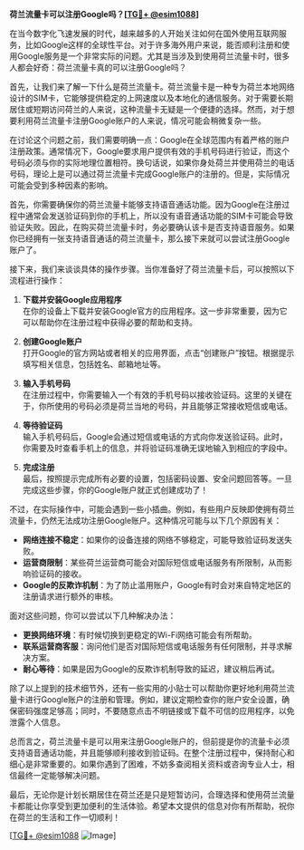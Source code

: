 **荷兰流量卡可以注册Google吗？[[TG💪+ @esim1088](https://t.me/s/esim1088)]**

在当今数字化飞速发展的时代，越来越多的人开始关注如何在国外使用互联网服务，比如Google这样的全球性平台。对于许多海外用户来说，能否顺利注册和使用Google服务是一个非常实际的问题。尤其是当涉及到使用荷兰流量卡时，很多人都会好奇：荷兰流量卡真的可以注册Google吗？

首先，让我们来了解一下什么是荷兰流量卡。荷兰流量卡是一种专为荷兰本地网络设计的SIM卡，它能够提供稳定的上网速度以及本地化的通信服务。对于需要长期居住或短期访问荷兰的人来说，这种流量卡无疑是一个便捷的选择。然而，对于想要利用荷兰流量卡注册Google账户的人来说，情况可能会稍微复杂一些。

在讨论这个问题之前，我们需要明确一点：Google在全球范围内有着严格的账户注册政策。通常情况下，Google要求用户提供有效的手机号码进行验证，而这个号码必须与你的实际地理位置相符。换句话说，如果你身处荷兰并使用荷兰的电话号码，理论上是可以通过荷兰流量卡完成Google账户的注册的。但是，实际情况可能会受到多种因素的影响。

首先，你需要确保你的荷兰流量卡能够支持语音通话功能。因为Google在注册过程中通常会发送验证码到你的手机上，所以没有语音通话功能的SIM卡可能会导致验证失败。因此，在购买荷兰流量卡时，务必要确认该卡是否支持语音服务。如果你已经拥有一张支持语音通话的荷兰流量卡，那么接下来就可以尝试注册Google账户了。

接下来，我们来谈谈具体的操作步骤。当你准备好了荷兰流量卡后，可以按照以下流程进行操作：

1. **下载并安装Google应用程序**  
   在你的设备上下载并安装Google官方的应用程序。这一步非常重要，因为它可以帮助你在注册过程中获得必要的帮助和支持。

2. **创建Google账户**  
   打开Google的官方网站或者相关的应用界面，点击“创建账户”按钮。根据提示填写相关信息，包括姓名、邮箱地址等。

3. **输入手机号码**  
   在注册过程中，你需要输入一个有效的手机号码以接收验证码。这里的关键在于，你所使用的号码必须是荷兰当地的号码，并且能够正常接收短信或电话。

4. **等待验证码**  
   输入手机号码后，Google会通过短信或电话的方式向你发送验证码。此时，你需要及时查看手机上的信息，并将验证码准确无误地输入到相应的字段中。

5. **完成注册**  
   最后，按照提示完成所有必要的设置，包括密码设置、安全问题回答等。一旦完成这些步骤，你的Google账户就正式创建成功了！

不过，在实际操作中，可能会遇到一些小插曲。例如，有些用户反映即使拥有荷兰流量卡，仍然无法成功注册Google账户。这种情况可能与以下几个原因有关：

- **网络连接不稳定**：如果你的设备连接的网络不够稳定，可能导致验证码发送失败。
- **运营商限制**：某些荷兰运营商可能会对国际短信或电话服务有所限制，从而影响验证码的接收。
- **Google的反欺诈机制**：为了防止滥用账户，Google有时会对来自特定地区的注册请求进行额外的审核。

面对这些问题，你可以尝试以下几种解决办法：

- **更换网络环境**：有时候切换到更稳定的Wi-Fi网络可能会有所帮助。
- **联系运营商客服**：询问他们是否对国际短信或电话服务有任何限制，并寻求解决方案。
- **耐心等待**：如果是因为Google的反欺诈机制导致的延迟，建议稍后再试。

除了以上提到的技术细节外，还有一些实用的小贴士可以帮助你更好地利用荷兰流量卡进行Google账户的注册和管理。例如，建议定期检查你的账户安全设置，确保密码强度足够高；同时，不要随意点击不明链接或下载不可信的应用程序，以免泄露个人信息。

总而言之，荷兰流量卡是可以用来注册Google账户的，但前提是你的流量卡必须支持语音通话功能，并且能够顺利接收到验证码。在整个注册过程中，保持耐心和细心是非常重要的。如果你遇到了困难，不妨多查阅相关资料或咨询专业人士，相信最终一定能够解决问题。

最后，无论你是计划长期居住在荷兰还是只是短暂访问，合理选择和使用荷兰流量卡都能让你享受到更加便利的生活体验。希望本文提供的信息对你有所帮助，祝你在荷兰的生活和工作一切顺利！

[[TG💪+ @esim1088](https://t.me/s/esim1088) ![Image](https://i.postimg.cc/4NQfJmqS/Snipaste-2025-05-13-00-14-12.png)]